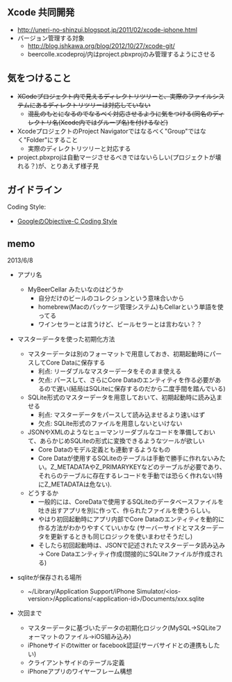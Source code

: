 Xcode 共同開発
--------------
- http://uneri-no-shinzui.blogspot.jp/2011/02/xcode-iphone.html
- バージョン管理する対象
    - http://blog.ishkawa.org/blog/2012/10/27/xcode-git/
    - beercolle.xcodeproj/内はproject.pbxprojのみ管理するようにさせる


気をつけること
--------------
- <s>XCodeプロジェクト内で見えるディレクトリツリーと、実際のファイルシステムにあるディレクトリツリーは対応していない</s>
    - <s>混乱のもとになるのでなるべく対応させるように気をつける(同名のディレクトリ名(Xcode内ではグループ名)を付けるなど)</s>
- XcodeプロジェクトのProject Navigatorではなるべく"Group"ではなく"Folder"にすること
    - 実際のディレクトリツリーと対応する
- project.pbxprojは自動マージさせるべきではないらしい(プロジェクトが壊れる？)が、とりあえず様子見

ガイドライン
------------
Coding Style:

- [GoogleのObjective-C Coding Style](http://google-styleguide.googlecode.com/svn/trunk/objcguide.xml)



memo
------
2013/6/8

- アプリ名
    - MyBeerCellar みたいなのはどうか
        - 自分だけのビールのコレクションという意味合いから
        - homebrew(Macのパッケージ管理システム)もCellarという単語を使ってる
        - ワインセラーとは言うけど、ビールセラーとは言わない？？
- マスターデータを使った初期化方法
    - マスターデータは別のフォーマットで用意しておき、初期起動時にパースしてCore Dataに保存する
        - 利点: リーダブルなマスターデータをそのまま使える
        - 欠点: パースして、さらにCore Dataのエンティティを作る必要があるので遅い(結局はSQLiteに保存するのだから二度手間を踏んでいる)
    - SQLite形式のマスターデータを用意しておいて、初期起動時に読み込ませる
        - 利点: マスターデータをパースして読み込ませるより速いはず
        - 欠点: SQLite形式のファイルを用意しないといけない
    - JSONやXMLのようなヒューマンリーダブルなコードを準備しておいて、あらかじめSQLiteの形式に変換できるようなツールが欲しい
        - Core Dataのモデル定義とも連動するようなもの
        - Core Dataが使用するSQLiteのテーブルは手動で勝手に作れないみたい。Z_METADATAやZ_PRIMARYKEYなどのテーブルが必要であり、
        それらのテーブルに存在するレコードを手動では恐らく作れない(特にZ_METADATAは危ない).
    - どうするか
        - 一般的には、CoreDataで使用するSQLiteのデータベースファイルを吐き出すアプリを別に作って、作られたファイルを使うらしい。
        - やはり初回起動時にアプリ内部でCore Dataのエンティティを動的に作る方法がわかりやすくていいかな
        (サーバーサイドとマスターデータを更新するときも同じロジックを使いまわせそうだし)
        - そしたら初回起動時は、JSONで記述されたマスターデータ読み込み -> Core Dataエンティティ作成(間接的にSQLiteファイルが作成される)
- sqliteが保存される場所
    - ~/Library/Application Support/iPhone Simulator/\<ios-version\>/Applications/\<application-id\>/Documents/xxx.sqlite

- 次回まで
    - マスターデータに基づいたデータの初期化ロジック(MySQL->SQLiteフォーマットのファイル->iOS組み込み)
    - iPhoneサイドのtwitter or facebook認証(サーバサイドとの連携もしたい)
    - クライアントサイドのテーブル定義
    - iPhoneアプリのワイヤーフレーム構想
